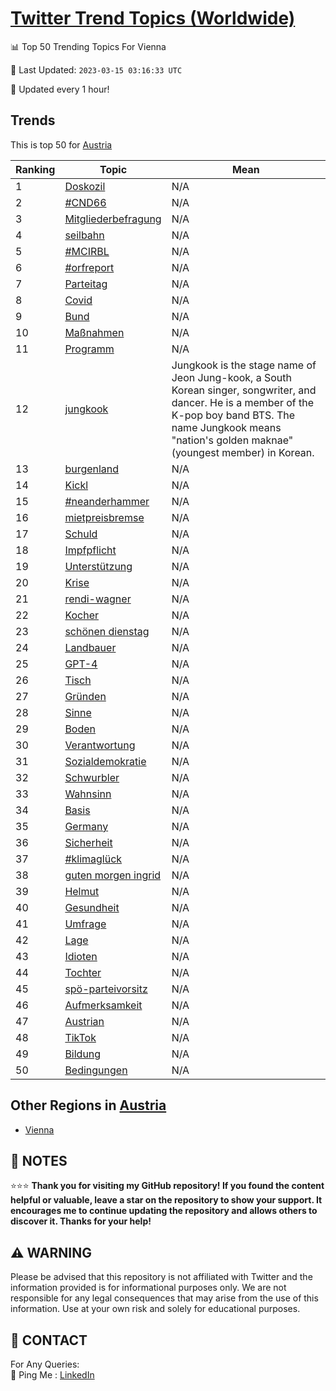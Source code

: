 [Twitter Trend Topics (Worldwide)](https://github.com/ErcinDedeoglu/Twitter-Trend-Topics)
==========


📊 Top 50 Trending Topics For Vienna

📆 Last Updated: `2023-03-15 03:16:33 UTC`

🔧 Updated every 1 hour!


## Trends

This is top 50 for [Austria](</Austria>)

| Ranking | Topic | Mean |
| ------- | ------------ | ------------ |
| 1 | [Doskozil](http://twitter.com/search?q=Doskozil) | N/A |
| 2 | [#CND66](http://twitter.com/search?q=%23CND66) | N/A |
| 3 | [Mitgliederbefragung](http://twitter.com/search?q=Mitgliederbefragung) | N/A |
| 4 | [seilbahn](http://twitter.com/search?q=seilbahn) | N/A |
| 5 | [#MCIRBL](http://twitter.com/search?q=%23MCIRBL) | N/A |
| 6 | [#orfreport](http://twitter.com/search?q=%23orfreport) | N/A |
| 7 | [Parteitag](http://twitter.com/search?q=Parteitag) | N/A |
| 8 | [Covid](http://twitter.com/search?q=Covid) | N/A |
| 9 | [Bund](http://twitter.com/search?q=Bund) | N/A |
| 10 | [Maßnahmen](http://twitter.com/search?q=Ma%c3%9fnahmen) | N/A |
| 11 | [Programm](http://twitter.com/search?q=Programm) | N/A |
| 12 | [jungkook](http://twitter.com/search?q=jungkook) | Jungkook is the stage name of Jeon Jung-kook, a South Korean singer, songwriter, and dancer. He is a member of the K-pop boy band BTS. The name Jungkook means "nation's golden maknae" (youngest member) in Korean. |
| 13 | [burgenland](http://twitter.com/search?q=burgenland) | N/A |
| 14 | [Kickl](http://twitter.com/search?q=Kickl) | N/A |
| 15 | [#neanderhammer](http://twitter.com/search?q=%23neanderhammer) | N/A |
| 16 | [mietpreisbremse](http://twitter.com/search?q=mietpreisbremse) | N/A |
| 17 | [Schuld](http://twitter.com/search?q=Schuld) | N/A |
| 18 | [Impfpflicht](http://twitter.com/search?q=Impfpflicht) | N/A |
| 19 | [Unterstützung](http://twitter.com/search?q=Unterst%c3%bctzung) | N/A |
| 20 | [Krise](http://twitter.com/search?q=Krise) | N/A |
| 21 | [rendi-wagner](http://twitter.com/search?q=rendi-wagner) | N/A |
| 22 | [Kocher](http://twitter.com/search?q=Kocher) | N/A |
| 23 | [schönen dienstag](http://twitter.com/search?q=sch%c3%b6nen+dienstag) | N/A |
| 24 | [Landbauer](http://twitter.com/search?q=Landbauer) | N/A |
| 25 | [GPT-4](http://twitter.com/search?q=GPT-4) | N/A |
| 26 | [Tisch](http://twitter.com/search?q=Tisch) | N/A |
| 27 | [Gründen](http://twitter.com/search?q=Gr%c3%bcnden) | N/A |
| 28 | [Sinne](http://twitter.com/search?q=Sinne) | N/A |
| 29 | [Boden](http://twitter.com/search?q=Boden) | N/A |
| 30 | [Verantwortung](http://twitter.com/search?q=Verantwortung) | N/A |
| 31 | [Sozialdemokratie](http://twitter.com/search?q=Sozialdemokratie) | N/A |
| 32 | [Schwurbler](http://twitter.com/search?q=Schwurbler) | N/A |
| 33 | [Wahnsinn](http://twitter.com/search?q=Wahnsinn) | N/A |
| 34 | [Basis](http://twitter.com/search?q=Basis) | N/A |
| 35 | [Germany](http://twitter.com/search?q=Germany) | N/A |
| 36 | [Sicherheit](http://twitter.com/search?q=Sicherheit) | N/A |
| 37 | [#klimaglück](http://twitter.com/search?q=%23klimagl%c3%bcck) | N/A |
| 38 | [guten morgen ingrid](http://twitter.com/search?q=guten+morgen+ingrid) | N/A |
| 39 | [Helmut](http://twitter.com/search?q=Helmut) | N/A |
| 40 | [Gesundheit](http://twitter.com/search?q=Gesundheit) | N/A |
| 41 | [Umfrage](http://twitter.com/search?q=Umfrage) | N/A |
| 42 | [Lage](http://twitter.com/search?q=Lage) | N/A |
| 43 | [Idioten](http://twitter.com/search?q=Idioten) | N/A |
| 44 | [Tochter](http://twitter.com/search?q=Tochter) | N/A |
| 45 | [spö-parteivorsitz](http://twitter.com/search?q=sp%c3%b6-parteivorsitz) | N/A |
| 46 | [Aufmerksamkeit](http://twitter.com/search?q=Aufmerksamkeit) | N/A |
| 47 | [Austrian](http://twitter.com/search?q=Austrian) | N/A |
| 48 | [TikTok](http://twitter.com/search?q=TikTok) | N/A |
| 49 | [Bildung](http://twitter.com/search?q=Bildung) | N/A |
| 50 | [Bedingungen](http://twitter.com/search?q=Bedingungen) | N/A |



## Other Regions in [Austria](</Austria>)

* [Vienna](</Austria/Vienna.md>)



## 📝 NOTES

⭐⭐⭐ **Thank you for visiting my GitHub repository! If you found the content helpful or valuable, leave a star on the repository to show your support. It encourages me to continue updating the repository and allows others to discover it. Thanks for your help!**


## ⚠️ WARNING

Please be advised that this repository is not affiliated with Twitter and the information provided is for informational purposes only. We are not responsible for any legal consequences that may arise from the use of this information. Use at your own risk and solely for educational purposes.


## 📨 CONTACT

 For Any Queries:  
            🏓 Ping Me : [LinkedIn](https://www.linkedin.com/in/ercindedeoglu/)
